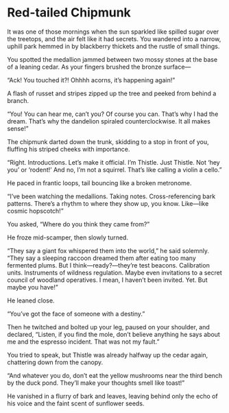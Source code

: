 # Red-tailed Chipmunk

It was one of those mornings when the sun sparkled like spilled sugar over the treetops, and the air felt like it had secrets. You wandered into a narrow, uphill park hemmed in by blackberry thickets and the rustle of small things.

You spotted the medallion jammed between two mossy stones at the base of a leaning cedar. As your fingers brushed the bronze surface—

“Ack! You touched it?! Ohhhh acorns, it’s happening again!”

A flash of russet and stripes zipped up the tree and peeked from behind a branch.

“You! You can hear me, can’t you? Of course you can. That’s why I had the dream. That’s why the dandelion spiraled counterclockwise. It all makes sense!”

The chipmunk darted down the trunk, skidding to a stop in front of you, fluffing his striped cheeks with importance.

“Right. Introductions. Let’s make it official. I’m Thistle. Just Thistle. Not ‘hey you’ or ‘rodent!’ And no, I’m not a squirrel. That’s like calling a violin a cello.”

He paced in frantic loops, tail bouncing like a broken metronome.

“I’ve been watching the medallions. Taking notes. Cross-referencing bark patterns. There’s a rhythm to where they show up, you know. Like—like cosmic hopscotch!”

You asked, “Where do you think they came from?”

He froze mid-scamper, then slowly turned.

“They say a giant fox whispered them into the world,” he said solemnly. “They say a sleeping raccoon dreamed them after eating too many fermented plums. But I think—ready?—they’re test beacons. Calibration units. Instruments of wildness regulation. Maybe even invitations to a secret council of woodland operatives. I mean, I haven’t been invited. Yet. But maybe you have!”

He leaned close.

“You’ve got the face of someone with a destiny.”

Then he twitched and bolted up your leg, paused on your shoulder, and declared, “Listen, if you find the mole, don’t believe anything he says about me and the espresso incident. That was not my fault.”

You tried to speak, but Thistle was already halfway up the cedar again, chattering down from the canopy.

“And whatever you do, don’t eat the yellow mushrooms near the third bench by the duck pond. They’ll make your thoughts smell like toast!”

He vanished in a flurry of bark and leaves, leaving behind only the echo of his voice and the faint scent of sunflower seeds.